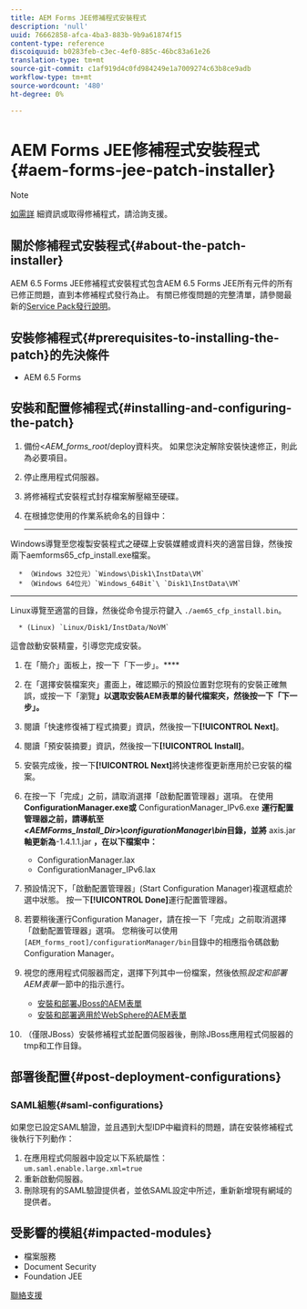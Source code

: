 ```yaml
---
title: AEM Forms JEE修補程式安裝程式
description: 'null'
uuid: 76662858-afca-4ba3-883b-9b9a61874f15
content-type: reference
discoiquuid: b0283feb-c3ec-4ef0-885c-46bc83a61e26
translation-type: tm+mt
source-git-commit: c1af919d4c0fd984249e1a7009274c63b8ce9adb
workflow-type: tm+mt
source-wordcount: '480'
ht-degree: 0%

---
```



# AEM Forms JEE修補程式安裝程式{#aem-forms-jee-patch-installer}

>[!NOTE]
>
>[如需詳](https://www.adobe.com/account/sign-in.supportportal.html) 細資訊或取得修補程式，請洽詢支援。

## 關於修補程式安裝程式{#about-the-patch-installer}

AEM 6.5 Forms JEE修補程式安裝程式包含AEM 6.5 Forms JEE所有元件的所有已修正問題，直到本修補程式發行為止。 有關已修復問題的完整清單，請參閱最新的[Service Pack發行說明](sp-release-notes.md)。

## 安裝修補程式{#prerequisites-to-installing-the-patch}的先決條件

* AEM 6.5 Forms

## 安裝和配置修補程式{#installing-and-configuring-the-patch}

1. 備份&lt;*AEM_forms_root*/deploy資料夾。 如果您決定解除安裝快速修正，則此為必要項目。
1. 停止應用程式伺服器。
1. 將修補程式安裝程式封存檔案解壓縮至硬碟。
1. 在根據您使用的作業系統命名的目錄中：

   * ****
Windows導覽至您複製安裝程式之硬碟上安裝媒體或資料夾的適當目錄，然後按兩下aemforms65_cfp_install.exe檔案。

      * （Windows 32位元）`Windows\Disk1\InstData\VM`
      * （Windows 64位元）`Windows_64Bit`\ `Disk1\InstData\VM`
   * ****
Linux導覽至適當的目錄，然後從命令提示符鍵入 
`./aem65_cfp_install.bin`。

      * (Linux) `Linux/Disk1/InstData/NoVM`

   這會啟動安裝精靈，引導您完成安裝。

1. 在「簡介」面板上，按一下「下一步」。****
1. 在「選擇安裝檔案夾」畫面上，確認顯示的預設位置對您現有的安裝正確無誤，或按一下「瀏覽&#x200B;****」以選取安裝AEM表單的替代檔案夾，然後按一下「下一步」。****
1. 閱讀「快速修復補丁程式摘要」資訊，然後按一下&#x200B;**[!UICONTROL Next]**。
1. 閱讀「預安裝摘要」資訊，然後按一下&#x200B;**[!UICONTROL Install]**。
1. 安裝完成後，按一下&#x200B;**[!UICONTROL Next]**&#x200B;將快速修復更新應用於已安裝的檔案。

1. 在按一下「完成」之前，請取消選擇「啟動配置管理器」選項。 在使用&#x200B;**ConfigurationManager.exe或** ConfigurationManager_IPv6.exe **運行配置管理器之前，請導航至&#x200B;*&lt;AEMForms_Install_Dir>\configurationManager\bin*目錄，並將** axis.jar **軸更新為**-1.4.1.1.jar **，在以下檔案中：**

   * ConfigurationManager.lax
   * ConfigurationManager_IPv6.lax

1. 預設情況下，「啟動配置管理器」(Start Configuration Manager)複選框處於選中狀態。 按一下&#x200B;**[!UICONTROL Done]**&#x200B;運行配置管理器。

1. 若要稍後運行Configuration Manager，請在按一下「完成」之前取消選擇「啟動配置管理器」選項。 您稍後可以使用`[AEM_forms_root]/configurationManager/bin`目錄中的相應指令碼啟動Configuration Manager。

1. 視您的應用程式伺服器而定，選擇下列其中一份檔案，然後依照&#x200B;*設定和部署AEM表單*&#x200B;一節中的指示進行。

   * [安裝和部署JBoss的AEM表單](http://www.adobe.com/go/learn_aemforms_installJBoss_65)
   * [安裝和部署適用於WebSphere的AEM表單](http://www.adobe.com/go/learn_aemforms_installWebSphere_65)

1. （僅限JBoss）安裝修補程式並配置伺服器後，刪除JBoss應用程式伺服器的tmp和工作目錄。

## 部署後配置{#post-deployment-configurations}

### SAML組態{#saml-configurations}

如果您已設定SAML驗證，並且遇到大型IDP中繼資料的問題，請在安裝修補程式後執行下列動作：

1. 在應用程式伺服器中設定以下系統屬性：\
   `um.saml.enable.large.xml=true`
1. 重新啟動伺服器。
1. 刪除現有的SAML驗證提供者，並依SAML設定中所述，重新新增現有網域的提供者。

## 受影響的模組{#impacted-modules}

* 檔案服務
* Document Security
* Foundation JEE

[聯絡支援](https://www.adobe.com/account/sign-in.supportportal.html)
